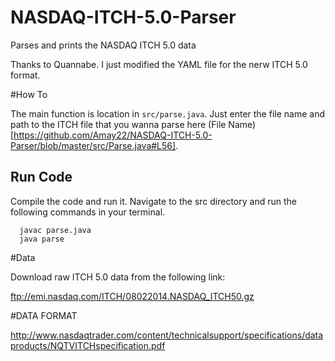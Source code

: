 # NASDAQ-ITCH-5.0-Parser
Parses and prints the NASDAQ ITCH 5.0 data

Thanks to Quannabe. I just modified the YAML file for the nerw ITCH 5.0 format.


#How To

 The main function is location in ```src/parse.java```. Just enter the file name and path to the ITCH file that you wanna parse here (File Name)[https://github.com/Amay22/NASDAQ-ITCH-5.0-Parser/blob/master/src/Parse.java#L56].
 
## Run Code

Compile the code and run it. Navigate to the src directory and run the following commands in your terminal. 

```
  javac parse.java
  java parse
```

#Data

Download raw ITCH 5.0 data from the following link:

ftp://emi.nasdaq.com/ITCH/08022014.NASDAQ_ITCH50.gz

#DATA FORMAT

http://www.nasdaqtrader.com/content/technicalsupport/specifications/dataproducts/NQTVITCHspecification.pdf
